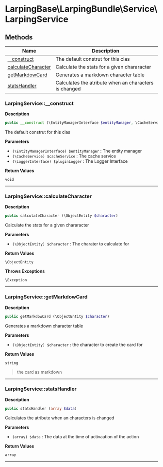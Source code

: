 # LarpingBase\LarpingBundle\Service\LarpingService

## Methods

| Name | Description |
|------|-------------|
|[\_\_construct](#larpingservice__construct)|The default construt for this clas|
|[calculateCharacter](#larpingservicecalculatecharacter)|Calculate the stats for a given chararacter|
|[getMarkdowCard](#larpingservicegetmarkdowcard)|Generates a markdown character table|
|[statsHandler](#larpingservicestatshandler)|Calculates the atribute when an characters is changed|

### LarpingService::\_\_construct

**Description**

```php
public __construct (\EntityManagerInterface $entityManager, \CacheService $cacheService, \LoggerInterface $pluginLogger)
```

The default construt for this clas

**Parameters**

*   `(\EntityManagerInterface) $entityManager`
    : The entity manager
*   `(\CacheService) $cacheService`
    : The cache service
*   `(\LoggerInterface) $pluginLogger`
    : The Logger Interface

**Return Values**

`void`

<hr />

### LarpingService::calculateCharacter

**Description**

```php
public calculateCharacter (\ObjectEntity $character)
```

Calculate the stats for a given chararacter

**Parameters**

*   `(\ObjectEntity) $character`
    : The charater to calculate for

**Return Values**

`\ObjectEntity`

**Throws Exceptions**

`\Exception`

<hr />

### LarpingService::getMarkdowCard

**Description**

```php
public getMarkdowCard (\ObjectEntity $character)
```

Generates a markdown character table

**Parameters**

*   `(\ObjectEntity) $character`
    : the character to create the card for

**Return Values**

`string`

> the card as markdown

<hr />

### LarpingService::statsHandler

**Description**

```php
public statsHandler (array $data)
```

Calculates the atribute when an characters is changed

**Parameters**

*   `(array) $data`
    : The data at the time of activaation of the action

**Return Values**

`array`

<hr />
